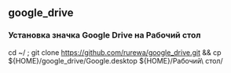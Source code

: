 ## google_drive

### Установка значка Google Drive на Рабочий стол

cd ~/ ; git clone https://github.com/rurewa/google_drive.git && cp ${HOME}/google_drive/Google.desktop ${HOME}/Рабочий\ стол/